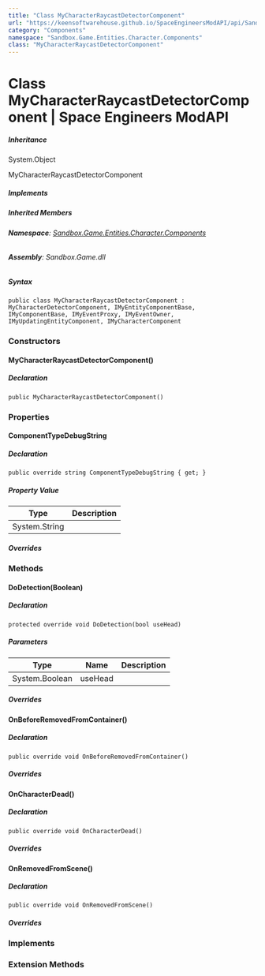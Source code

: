 ```yaml
---
title: "Class MyCharacterRaycastDetectorComponent"
url: "https://keensoftwarehouse.github.io/SpaceEngineersModAPI/api/Sandbox.Game.Entities.Character.Components.MyCharacterRaycastDetectorComponent.html"
category: "Components"
namespace: "Sandbox.Game.Entities.Character.Components"
class: "MyCharacterRaycastDetectorComponent"
---
```


# Class MyCharacterRaycastDetectorComponent | Space Engineers ModAPI

##### Inheritance

System.Object

MyCharacterRaycastDetectorComponent

##### Implements

##### Inherited Members

###### **Namespace**: [Sandbox.Game.Entities.Character.Components](https://keensoftwarehouse.github.io/SpaceEngineersModAPI/api/Sandbox.Game.Entities.Character.Components.html)

###### **Assembly**: Sandbox.Game.dll

##### Syntax

```
public class MyCharacterRaycastDetectorComponent : MyCharacterDetectorComponent, IMyEntityComponentBase, IMyComponentBase, IMyEventProxy, IMyEventOwner, IMyUpdatingEntityComponent, IMyCharacterComponent
```

### Constructors

#### MyCharacterRaycastDetectorComponent()

##### Declaration

```
public MyCharacterRaycastDetectorComponent()
```

### Properties

#### ComponentTypeDebugString

##### Declaration

```
public override string ComponentTypeDebugString { get; }
```

##### Property Value

| Type | Description |
| --- | --- |
| System.String |     |

##### Overrides

### Methods

#### DoDetection(Boolean)

##### Declaration

```
protected override void DoDetection(bool useHead)
```

##### Parameters

| Type | Name | Description |
| --- | --- | --- |
| System.Boolean | useHead |     |

##### Overrides

#### OnBeforeRemovedFromContainer()

##### Declaration

```
public override void OnBeforeRemovedFromContainer()
```

##### Overrides

#### OnCharacterDead()

##### Declaration

```
public override void OnCharacterDead()
```

##### Overrides

#### OnRemovedFromScene()

##### Declaration

```
public override void OnRemovedFromScene()
```

##### Overrides

### Implements

### Extension Methods